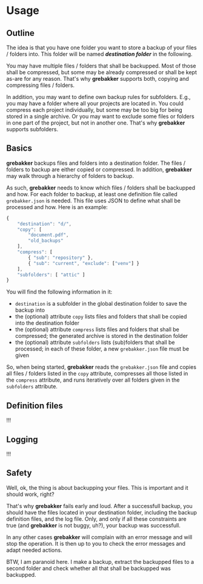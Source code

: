 # Usage

## Outline

The idea is that you have one folder you want to store a backup of your files / folders into. This folder will be named ___destination folder___ in the following.

You may have multiple files / folders that shall be backupped. Most of those shall be compressed, but some may be already compressed or shall be kept as-are for any reason. That's why __grebakker__ supports both, copying and compressing files / folders.

In addition, you may want to define own backup rules for subfolders. E.g., you may have a folder where all your projects are located in. You could compress each project individually, but some may be too big for being stored in a single archive. Or you may want to exclude some files or folders in one part of the project, but not in another one. That's why __grebakker__ supports subfolders. 


## Basics

__grebakker__ backups files and folders into a destination folder. The files / folders to backup are either copied or compressed. In addition, __grebakker__ may walk through a hierarchy of folders to backup.

As such, __grebakker__ needs to know which files / folders shall be backupped and how. For each folder to backup, at least one definition file called ```grebakker.json``` is needed. This file uses JSON to define what shall be processed and how. Here is an example:


```js
{
    "destination": "d/",
    "copy": [ 
        "document.pdf",
        "old_backups"
    ],
    "compress": [
        { "sub": "repository" },
        { "sub": "current", "exclude": ["venv"] }
    ],
    "subfolders": [ "attic" ]
}
```

You will find the following information in it:

* ```destination``` is a subfolder in the global destination folder to save the backup into
* the (optional) attribute ```copy``` lists files and folders that shall be copied into the destination folder
* the (optional) attribute ```compress``` lists files and folders that shall be compressed; the generated archive is stored in the destination folder
* the (optional) attribute ```subfolders``` lists (sub)folders that shall be processed; in each of these folder, a new ```grebakker.json``` file must be given

So, when being started, __grebakker__ reads the ```grebakker.json``` file and copies all files / folders listed in the ```copy``` attribute, compresses all those listed in the ```compress``` attribute, and runs iteratively over all folders given in the ```subfolders``` attribute.


## Definition files

!!!


## Logging

!!!


## Safety

Well, ok, the thing is about backupping your files. This is important and it should work, right?

That's why __grebakker__ fails early and loud. After a successfull backup, you should have the files located in your destination folder, including the backup definition files, and the log file. Only, and only if all these constraints are true (and __grebakker__ is not buggy, uh?), your backup was successfull.

In any other cases __grebakker__ will complain with an error message and will stop the operation. It is then up to you to check the error messages and adapt needed actions.

BTW, I am paranoid here. I make a backup, extract the backupped files to a second folder and check whether all that shall be backupped was backupped. 


